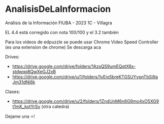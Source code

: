 # AnalisisDeLaInformacion
Análisis de la Información FIUBA - 2023 1C - Villagra


EL 4.4 está corregido con nota 100/100 y el 3.2 también

Para los videos de edpuzzle se puede usar Chrome Video Speed Controller (es una extension de chrome) 
Se descarga aca 

Drives:
* https://drive.google.com/drive/folders/1AzsQS9umEQqtX6x-stdwqq8QwXeGJ2xB
* https://drive.google.com/drive/u/1/folders/1vEjo5breKTGSUYypnTbSi9aJm31dNi6k

Clases: 
* https://drive.google.com/drive/u/2/folders/1ZndUnM6n6G9mo4xO5XG9t1mK_kotYrSv (otra catedra)

Dejame una ⭐!
